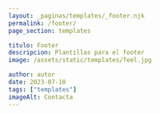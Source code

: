 ```yaml
---
layout: _paginas/templates/_footer.njk
permalink: /footer/
page_section: templates

titulo: Footer
descripcion: Plantillas para el footer
image: /assets/static/templates/feel.jpg

author: autor
date: 2023-07-10
tags: ["templates"]
imageAlt: Contacta
---
```

